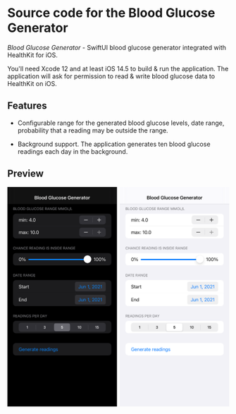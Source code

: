 # Source code for the Blood Glucose Generator

_Blood Glucose Generator_ - SwiftUI blood glucose generator integrated with HealthKit for iOS.

You'll need Xcode 12 and at least iOS 14.5 to build & run the application. The application will ask for permission to read & write blood glucose data to HealthKit on iOS.

## Features

- Configurable range for the generated blood glucose levels, date range, probability that a reading may be outside the range.

- Background support. The application generates ten blood glucose readings each day in the background.

## Preview

![alt Preview of the application](Images/preview.png)
